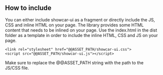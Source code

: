 <h2>How to include</h2>
You can either include showcar-ui as a fragment or directly include the JS, CSS and inline HTML on your page. The library provides some HTML content that needs to be inlined on your page. Use the index.html in the dist folder as a template in order to include the inline HTML, CSS and JS on your page.

	<link rel="stylesheet" href="@@ASSET_PATH/showcar-ui.css">
	<script src="@@ASSET_PATH/showcar-ui.js"></script>
Make sure to replace the @@ASSET_PATH string with the path to the JS/CSS file.
